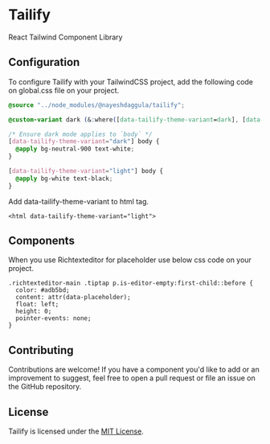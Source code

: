 # Tailify

React Tailwind Component Library

## Configuration

To configure Tailify with your TailwindCSS project, add the following code on global.css file on your project.

```global.css
@source "../node_modules/@nayeshdaggula/tailify";

@custom-variant dark (&:where([data-tailify-theme-variant=dark], [data-tailify-theme-variant=dark] *));

/* Ensure dark mode applies to `body` */
[data-tailify-theme-variant="dark"] body {
  @apply bg-neutral-900 text-white;
}

[data-tailify-theme-variant="light"] body {
  @apply bg-white text-black;
}
```

Add data-tailify-theme-variant to html tag.

```
<html data-tailify-theme-variant="light">
```


## Components

When you use Richtexteditor for placeholder use below css code on your project.

```
.richtexteditor-main .tiptap p.is-editor-empty:first-child::before {
  color: #adb5bd;
  content: attr(data-placeholder);
  float: left;
  height: 0;
  pointer-events: none;
}

````


## Contributing

Contributions are welcome! If you have a component you'd like to add or an improvement to suggest, feel free to open a pull request or file an issue on the GitHub repository.

## License

Tailify is licensed under the [MIT License](LICENSE).

